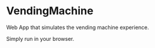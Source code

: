 # VendingMachine
Web App that simulates the vending machine experience.

Simply run in your browser.
